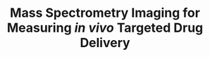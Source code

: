 ---
layout: post
category: research
title: Mass Spectrometry Imaging for Measuring *in vivo* Targeted Drug Delivery
setting: Stanford University School of Medicine, 2018 - present
mentors: Dr. Justin Annes
collaborators: Dr. Richard Zare, Sarah Noll
thumbnail: /images/projects_research_annes-msi.png
thumbnail_caption: Mouse pancreas section stained with insulin.
excerpt: |
  [Mass spectrometry imaging (MSI)](https://en.wikipedia.org/wiki/Mass_spectrometry_imaging) is a powerful technique to characterize spatial concentration of metabolites, small molecules, and proteins. We are developing desorption electrospray ionization (DESI)-MSI methods towards the following goals:
  1. Track *in vivo* drug distribution to characterize the efficacy of targeted drug delivery strategies.
  2. Characterize metabolic profile of pancreas and adrenal sections from different conditions (diabetes, age, etc.). These metabolic profiles will help us identify biochemical pathways involved in disease progression.
---